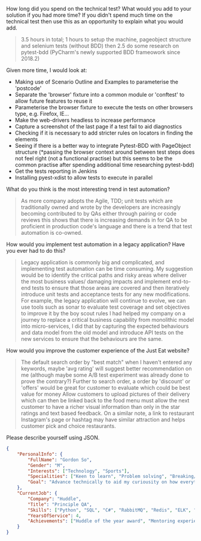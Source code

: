 How long did you spend on the technical test? What would you add to your solution if you had more time? If you didn't spend much time on the technical test then use this as an opportunity to explain what you would add.


> 3.5 hours in total; 
> 1 hours to setup the machine, pageobject structure and selenium tests (without BDD) 
> then 2.5 do some research on pytest-bdd (PyCharm's newly supported BDD frameowork since 2018.2)

Given more time, I would look at:
 - Making use of Scenario Outline and Examples to parameterise the 'postcode'
 - Separate the 'browser' fixture into a common module or 'conftest' to allow future features to reuse it
 - Parameterise the browser fixture to execute the tests on other browsers type, e.g. Firefox, IE... 
 - Make the web-drivers headless to increase performance
 - Capture a screenshot of the last page if a test fail to aid diagnostics
 - Checking if it is necessary to add stricter rules on locators in finding the elements
 - Seeing if there is a better way to integrate Pytest-BDD with PageObject structure (*passing the browser context around between test steps does not feel right (not a functional practise) but this seems to be the common practise after spending additional time researching pytest-bdd)
 - Get the tests reporting in Jenkins
 - Installing pyest-xdist to allow tests to execute in parallel

What do you think is the most interesting trend in test automation?
 > As more company adopts the Agile, TDD; unit tests which are traditionally owned and wrote by the developers 
 > are increasingly becoming contributed to by QAs either through pairing or code reviews 
 > this shows that there is increasing demands in for QA to be proficient in production code's language 
 > and there is a trend that test automation is co-owned.
 
How would you implement test automation in a legacy application? Have you ever had to do this?

 > Legacy application is commonly big and complicated, and implementing test automation can be time consuming.
 > My suggestion would be to identify the critical paths and risky areas where deliver the most business values/ damaging impacts and
 > implement end-to-end tests to ensure that those areas are covered and then iteratively introduce unit tests and acceptance tests for any new modifications.
 > For example, the legacy application will continue to evolve, we can use tools such as sonar to evaluate test coverage and set objectives to improve it by the boy scout rules
 > I had helped my company on a journey to replace a critical business capability from monolithic model into micro-services, I did that by 
 > capturing the expected behaviours and data model from the old model and introduce API tests on the new services to ensure that the behaviours are the same. 
 
How would you improve the customer experience of the Just Eat website?

> The default search order by "best match" when I haven't entered any keywords, maybe 'avg rating' will suggest better recommendation on me (although maybe some A/B test experiment was already done to prove the contrary?)
> Further to search order, a order by 'discount' or 'offers' would be great for customer to evaluate which could be best value for money
> Allow customers to upload pictures of their delivery which can then be linked back to the food menu must allow the next customer to have a richer visual information than only in the star ratings and text based feedback.
> On a similar note, a link to restaurant Instagram's page or hashtag may have similar attraction and helps customer pick and choice restaurants.

Please describe yourself using JSON.
```json
{
	"PersonalInfo": {
		"FullName": "Gordon So",
		"Gender": "M",
		"Interests": ["Technology", "Sports"],
		"Specialities": ["Keen to learn", "Problem solving", "Breaking/ Proving things"],
		"Goal": "Advance technically to aid my curiousity on how everything work"
	},
	"CurrentJob": {
		"Company": "Huddle",
		"Title": "Principle QA",
		"Skills": ["Python", "SQL", "C#", "RabbitMQ", "Redis", "ELK", "Test Automation"],
		"YearsOfService": 4,
		"Achievements": ["Huddle of the year award", "Mentoring experience", "Learned lots of skills"]
	}
}
```
